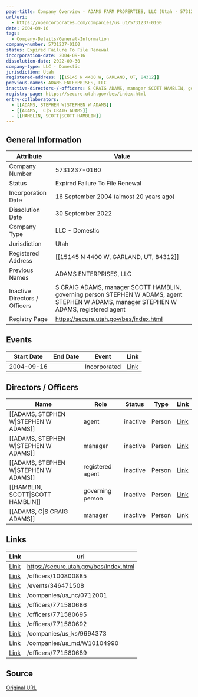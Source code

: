```yaml
---
page-title: Company Overview - ADAMS FARM PROPERTIES, LLC (Utah - 5731237-0160)
url/uri:
  - https://opencorporates.com/companies/us_ut/5731237-0160
date: 2004-09-16
tags:
  - Company-Details/General-Information
company-number: 5731237-0160
status: Expired Failure To File Renewal
incorporation-date: 2004-09-16
dissolution-date: 2022-09-30
company-type: LLC - Domestic
jurisdiction: Utah
registered-address: [[15145 N 4400 W, GARLAND, UT, 84312]]
previous-names: ADAMS ENTERPRISES, LLC
inactive-directors-/-officers: S CRAIG ADAMS, manager SCOTT HAMBLIN, governing person STEPHEN W ADAMS, agent STEPHEN W ADAMS, manager STEPHEN W ADAMS, registered agent
registry-page: https://secure.utah.gov/bes/index.html
entry-collaborators:
  - [[ADAMS, STEPHEN W|STEPHEN W ADAMS]]
  - [[ADAMS,  C|S CRAIG ADAMS]]
  - [[HAMBLIN, SCOTT|SCOTT HAMBLIN]]
---
```


## General Information
| Attribute          | Value                                       |
|--------------------|---------------------------------------------|
| Company Number     | 5731237-0160                                |
| Status             | Expired Failure To File Renewal             |
| Incorporation Date | 16 September 2004 (almost 20 years ago)     |
| Dissolution Date   | 30 September 2022                           |
| Company Type       | LLC - Domestic                              |
| Jurisdiction       | Utah                                        |
| Registered Address | [[15145 N 4400 W, GARLAND, UT, 84312]]      |
| Previous Names     | ADAMS ENTERPRISES, LLC                      |
| Inactive Directors / Officers | S CRAIG ADAMS, manager SCOTT HAMBLIN, governing person STEPHEN W ADAMS, agent STEPHEN W ADAMS, manager STEPHEN W ADAMS, registered agent |
| Registry Page      | https://secure.utah.gov/bes/index.html      |

## Events

| Start Date | End Date   | Event                                                   | Link |
|------------|------------|-------------------------------------------------------|------|
| 2004-09-16 |            | Incorporated                                            | [Link](https://opencorporates.com/events/346471508) |

## Directors / Officers
| Name                 | Role            | Status     | Type        | Link |
|----------------------|-----------------|------------|-------------|------|
| [[ADAMS, STEPHEN W\|STEPHEN W ADAMS]] | agent           | inactive   | Person      | [Link](https://opencorporates.com/officers/100800885) |
| [[ADAMS, STEPHEN W\|STEPHEN W ADAMS]] | manager         | inactive   | Person      | [Link](https://opencorporates.com/officers/771580686) |
| [[ADAMS, STEPHEN W\|STEPHEN W ADAMS]] | registered agent | inactive   | Person      | [Link](https://opencorporates.com/officers/771580689) |
| [[HAMBLIN, SCOTT\|SCOTT HAMBLIN]] | governing person | inactive   | Person      | [Link](https://opencorporates.com/officers/771580692) |
| [[ADAMS,  C\|S CRAIG ADAMS]] | manager         | inactive   | Person      | [Link](https://opencorporates.com/officers/771580695) |

## Links
| Link   | url                            
|--------|--------------------------------|
| [Link](https://secure.utah.gov/bes/index.html) |https://secure.utah.gov/bes/index.html|
| [Link](/officers/100800885) |/officers/100800885           |
| [Link](/events/346471508) |/events/346471508             |
| [Link](/companies/us_nc/0712001) |/companies/us_nc/0712001      |
| [Link](/officers/771580686) |/officers/771580686           |
| [Link](/officers/771580695) |/officers/771580695           |
| [Link](/officers/771580692) |/officers/771580692           |
| [Link](/companies/us_ks/9694373) |/companies/us_ks/9694373      |
| [Link](/companies/us_md/W10104990) |/companies/us_md/W10104990    |
| [Link](/officers/771580689) |/officers/771580689           |

## Source
[Original URL](https://opencorporates.com/companies/us_ut/5731237-0160)
